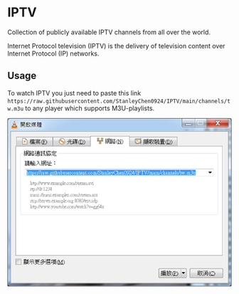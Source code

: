 # IPTV

Collection of publicly available IPTV channels from all over the world.

Internet Protocol television (IPTV) is the delivery of television content over Internet Protocol (IP) networks.

## Usage

To watch IPTV you just need to paste this link `https://raw.githubusercontent.com/StanleyChen0924/IPTV/main/channels/tw.m3u` to any player which supports M3U-playlists.

![VLC Network Panel](.readme/preview.png)
